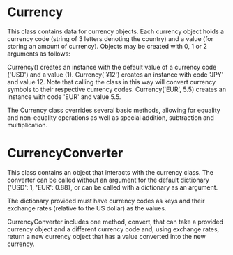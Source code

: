 # Currency

This class contains data for currency objects. Each currency object holds a currency code (string of 3 letters denoting the country) and a value (for storing an amount of currency). Objects may be created with 0, 1 or 2 arguments as follows:

Currency() creates an instance with the default value of a currency code ('USD') and a value (1).
Currency('¥12') creates an instance with code 'JPY' and value 12. Note that calling the class in this way will convert currency symbols to their respective currency codes.
Currency('EUR', 5.5) creates an instance with code 'EUR' and value 5.5.

The Currency class overrides several basic methods, allowing for equality and non-equality operations as well as special addition, subtraction and multiplication.

# CurrencyConverter

This class contains an object that interacts with the currency class. The converter can be called without an argument for the default dictionary {'USD': 1, 'EUR': 0.88}, or can be called with a dictionary as an argument.

The dictionary provided must have currency codes as keys and their exchange rates (relative to the US dollar) as the values.

CurrencyConverter includes one method, convert, that can take a provided currency object and a different currency code and, using exchange rates, return a new currency object that has a value converted into the new currency.

